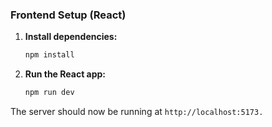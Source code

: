 ### Frontend Setup (React)

1. **Install dependencies:**

    ```bash
    npm install
    ```

2. **Run the React app:**

    ```bash
    npm run dev
    ```

The server should now be running at `http://localhost:5173.`